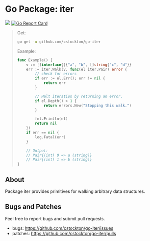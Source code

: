 # Go Package: iter

  <a href="https://godoc.org/github.com/cstockton/go-iter"><img src="https://img.shields.io/badge/%20docs-reference-5272B4.svg?style=flat-square"></a> [![Go Report Card](https://goreportcard.com/badge/github.com/cstockton/go-iter)](https://goreportcard.com/report/github.com/cstockton/go-iter)

  > Get:
  > ```bash
  > go get -u github.com/cstockton/go-iter
  > ```
  >
  > Example:
  > ```Go
  > func Example() {
  > 	v := []interface{}{"a", "b", []string{"c", "d"}}
  > 	err := iter.Walk(v, func(el iter.Pair) error {
  > 		// check for errors
  > 		if err := el.Err(); err != nil {
  > 			return err
  > 		}
  >
  > 		// Halt iteration by returning an error.
  > 		if el.Depth() > 1 {
  > 			return errors.New("Stopping this walk.")
  > 		}
  >
  > 		fmt.Println(el)
  > 		return nil
  > 	})
  > 	if err == nil {
  > 		log.Fatal(err)
  > 	}
  >
  > 	// Output:
  > 	// Pair{(int) 0 => a (string)}
  > 	// Pair{(int) 1 => b (string)}
  > }
  > ```


## About

Package iter provides primitives for walking arbitrary data structures.


## Bugs and Patches

  Feel free to report bugs and submit pull requests.

  * bugs:
    <https://github.com/cstockton/go-iter/issues>
  * patches:
    <https://github.com/cstockton/go-iter/pulls>
